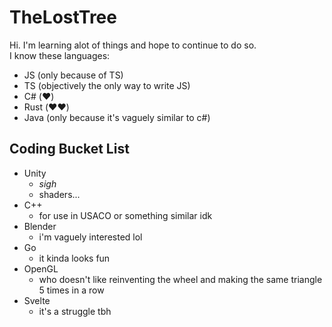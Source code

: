# TheLostTree

Hi. I'm learning alot of things and hope to continue to do so.
<br>
I know these languages: <br>
- JS (only because of TS)
- TS (objectively the only way to write JS)
- C# (:heart:)
- Rust (:heart::heart:)
- Java (only because it's vaguely similar to c#)

## Coding Bucket List
- Unity 
    - *sigh*
    - shaders...
- C++
    - for use in USACO or something similar idk
- Blender
    - i'm vaguely interested lol
- Go
    - it kinda looks fun
- OpenGL
    - who doesn't like reinventing the wheel and making the same triangle 5 times in a row
- Svelte
    - it's a struggle tbh
